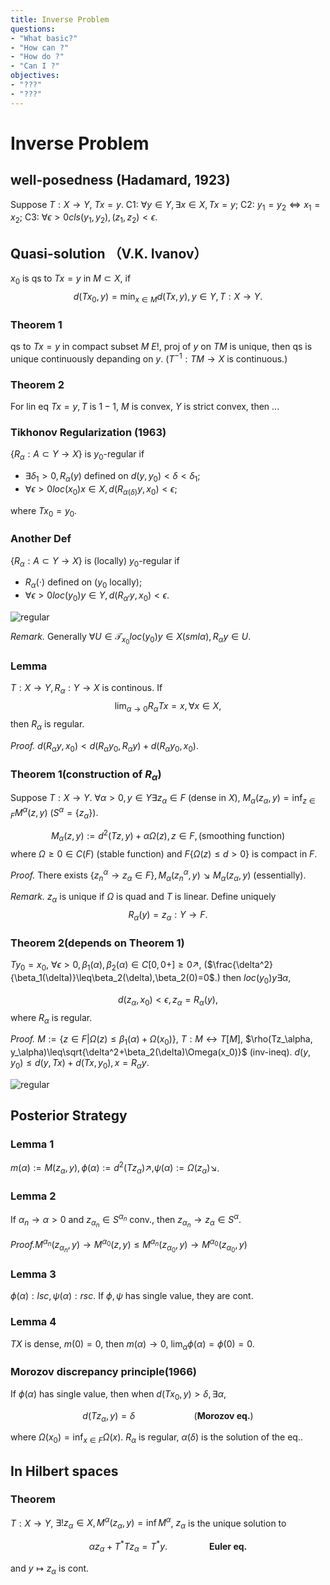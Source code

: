 ```yaml
---
title: Inverse Problem
questions:
- "What basic?"
- "How can ?"
- "How do ?"
- "Can I ?"
objectives:
- "???"
- "???"
---
```


# Inverse Problem

## well-posedness (Hadamard, 1923)
Suppose $T:X\to Y$, $Tx=y$.
C1: $\forall y\in Y, \exists x\in X, Tx=y​$;
C2: $y_1=y_2\iff x_1=x_2$;
C3: $\forall \epsilon>0 cls(y_1,y_2), (z_1,z_2)<\epsilon$.

## Quasi-solution （V.K. Ivanov）
$x_0$ is qs to $Tx=y$ in $M\subset X$, if
$$d(Tx_0, y)=\min_{x\in M} d(Tx, y), y\in Y, T:X\to Y.$$

### Theorem 1
qs to $Tx=y$ in compact subset $M$ $E!$, proj of $y$ on $TM$ is unique, then qs is unique continuously depanding on $y$. ($T^{-1}:TM\to X$ is continuous.)

### Theorem 2
For lin eq $Tx=y, T$ is $1-1$, $M$ is convex, $Y$ is strict convex, then ...


### Tikhonov Regularization (1963)
 $\{R_\alpha:A\subset Y\to X\}$ is $y_0$-regular if 

 * $\exists\delta_1>0, R_\alpha(y)$ defined on $d(y,y_0)<\delta<\delta_1$;
 * $\forall \epsilon>0loc(x_0)x\in X, d(R_{\alpha(\delta)}y, x_0)<\epsilon$;

 where $Tx_0=y_0$.


### Another Def

  $\{R_\alpha:A\subset Y\to X\}$ is (locally) $y_0$-regular if 

 * $R_\alpha(\cdot)$ defined on ($y_0$ locally);
 * $\forall \epsilon>0loc(y_0)y\in Y, d(R_{\alpha'}y, x_0)<\epsilon$.

![regular](regular.jpg)


*Remark.* Generally $\forall U\in \mathcal{T}_{x_0}loc(y_0)y\in X (sml \alpha) , R_{\alpha}y \in U$.

### Lemma
$T:X\to Y, R_\alpha:Y\to X$ is continous. If
$$\lim_{\alpha\to0}R_\alpha Tx=x,\forall x\in X,$$
then $R_\alpha$ is regular.

*Proof.* $d(R_\alpha y, x_0) < d(R_\alpha y_0, R_\alpha y) + d(R_\alpha y_0, x_0)$.

### Theorem 1(construction of $R_\alpha$)
Suppose $T:X\to Y$.
$\forall \alpha>0,y\in Y\exists z_\alpha\in F$ (dense in $X$), 
$M_\alpha(z_\alpha,y)=\inf_{z\in F}M^\alpha(z,y)$ ($S^\alpha=\{z_\alpha\}$).

$$M_\alpha(z,y):=d^2(Tz,y)+\alpha \Omega(z), z\in F, (\text{smoothing function})$$
where $\Omega\geq0\in C(F)$ (stable function) and $F\{\Omega(z)\leq d>0\}$ is compact in $F$.

*Proof.* There exists $\{z_n^\alpha\to z_\alpha\in F\}, M_\alpha(z_n^\alpha, y)\searrow M_\alpha(z_\alpha, y)$ (essentially).

*Remark.* $z_\alpha$ is unique if $\Omega$ is quad and $T$ is linear. Define uniquely
 $$R_\alpha(y)=z_\alpha:Y\to F.$$


### Theorem 2(depends on Theorem 1)
$Ty_0=x_0$, $\forall \epsilon>0,\beta_1(\alpha),\beta_2(\alpha)\in C[0,0+]\geq0\nearrow$, ($\frac{\delta^2}{\beta_1(\delta)}\leq\beta_2(\delta),\beta_2(0)=0$.) then $loc(y_0) y\exists \alpha$,

$$d(z_\alpha,x_0)<\epsilon, z_\alpha=R_\alpha(y),$$
where $R_\alpha$ is regular.

*Proof.* $M:=\{z\in F| \Omega(z)\leq \beta_1(\alpha)+\Omega(x_0)\}$, $T:M\leftrightarrow T[M]$, $\rho(Tz_\alpha, y_\alpha)\leq\sqrt{\delta^2+\beta_2(\delta)\Omega(x_0)}$ (inv-ineq). $d(y, y_0)\leq d(y, Tx)+d(Tx, y_0), x=R_\alpha y$.

![regular](regular2.jpg)


## Posterior Strategy
### Lemma 1
$m(\alpha):=M(z_\alpha,y), \phi(\alpha):=d^2(Tz_\alpha)\nearrow,\psi(\alpha):=\Omega(z_\alpha)\searrow$.

### Lemma 2
If $\alpha_n\to \alpha>0$ and $z_{\alpha_n}\in S^{\alpha_n}$ conv., then $z_{\alpha_n}\to z_\alpha\in S^\alpha$.

*Proof.*$M^{\alpha_n}(z_{\alpha_n},y)\to M^{\alpha_0}(z,y)\leq M^{\alpha_n}(z_{\alpha_0},y)\to M^{\alpha_0}(z_{\alpha_0},y)$

### Lemma 3
$\phi(\alpha):lsc,\psi(\alpha):rsc$. If $\phi,\psi$ has single value, they are cont.

### Lemma 4
$TX$ is dense, $m(0)=0$, then $m(\alpha)\to0$, $\lim_\alpha\phi(\alpha)=\phi(0)=0$. 

### Morozov discrepancy principle(1966)
If $\phi(\alpha)$ has single value, then when $d(Tx_0,y)>\delta,\exists\alpha$, 

$$
d(Tz_\alpha,y)=\delta ~~~~~~~~~~~~~~~~~~~~~~~~ (\textbf{Morozov eq.})
$$

 where $\Omega(x_0)=\inf_{x\in F}\Omega(x)$. $R_\alpha$ is regular, $\alpha(\delta)$ is the solution of the eq..

## In Hilbert spaces

### Theorem

$T:X\to Y$, $\exists!z_\alpha\in X, M^\alpha(z_\alpha,y)=\inf M^\alpha$, $z_\alpha$ is the unique solution to

$$
\alpha z_\alpha+T^*Tz_\alpha=T^*y. ~~~~~~~~~~~~~~~~~ \textbf {Euler eq.}
$$

and $y\mapsto z_\alpha$ is cont.



